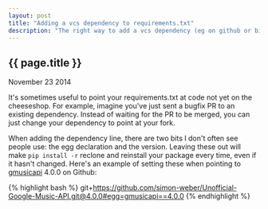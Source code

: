 ```yaml
---
layout: post
title: "Adding a vcs dependency to requirements.txt"
description: "The right way to add a vcs dependency (eg on github or bitbucket) to a pip requirements.txt."
---
```


{{ page.title }}
----------------

<p class="meta">November 23 2014</p>

It's sometimes useful to point your requirements.txt at code not yet on the cheeseshop.
For example, imagine you've just sent a bugfix PR to an existing dependency.
Instead of waiting for the PR to be merged, you can just change your dependency to point at your fork.

When adding the dependency line, there are two bits I don't often see people use: the egg declaration and the version.
Leaving these out will make `pip install -r`  reclone and reinstall your package every time, even if it hasn't changed.
Here's an example of setting these when pointing to [gmusicapi](https://github.com/simon-weber/Unofficial-Google-Music-API) 4.0.0 on Github:

{% highlight bash %}
git+https://github.com/simon-weber/Unofficial-Google-Music-API.git@4.0.0#egg=gmusicapi==4.0.0
{% endhighlight %}
